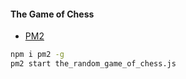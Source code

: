 #### The Game of Chess

* [PM2](https://www.npmjs.com/package/pm2)

```bash
npm i pm2 -g
pm2 start the_random_game_of_chess.js
```
